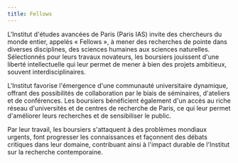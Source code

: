 ```yaml
---
title: Fellows
---
```

L'Institut d'études avancées de Paris (Paris IAS) invite des chercheurs du monde entier, appelés « Fellows », à mener des recherches de pointe dans diverses disciplines, des sciences humaines aux sciences naturelles. Sélectionnés pour leurs travaux novateurs, les boursiers jouissent d'une liberté intellectuelle qui leur permet de mener à bien des projets ambitieux, souvent interdisciplinaires. 

L'Institut favorise l'émergence d'une communauté universitaire dynamique, offrant des possibilités de collaboration par le biais de séminaires, d'ateliers et de conférences. Les boursiers bénéficient également d'un accès au riche réseau d'universités et de centres de recherche de Paris, ce qui leur permet d'améliorer leurs recherches et de sensibiliser le public. 

Par leur travail, les boursiers s'attaquent à des problèmes mondiaux urgents, font progresser les connaissances et façonnent des débats critiques dans leur domaine, contribuant ainsi à l'impact durable de l'Institut sur la recherche contemporaine.